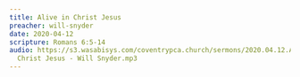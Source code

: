 ```yaml
---
title: Alive in Christ Jesus
preacher: will-snyder
date: 2020-04-12
scripture: Romans 6:5-14
audio: https://s3.wasabisys.com/coventrypca.church/sermons/2020.04.12.A Alive in
  Christ Jesus - Will Snyder.mp3
---
```

